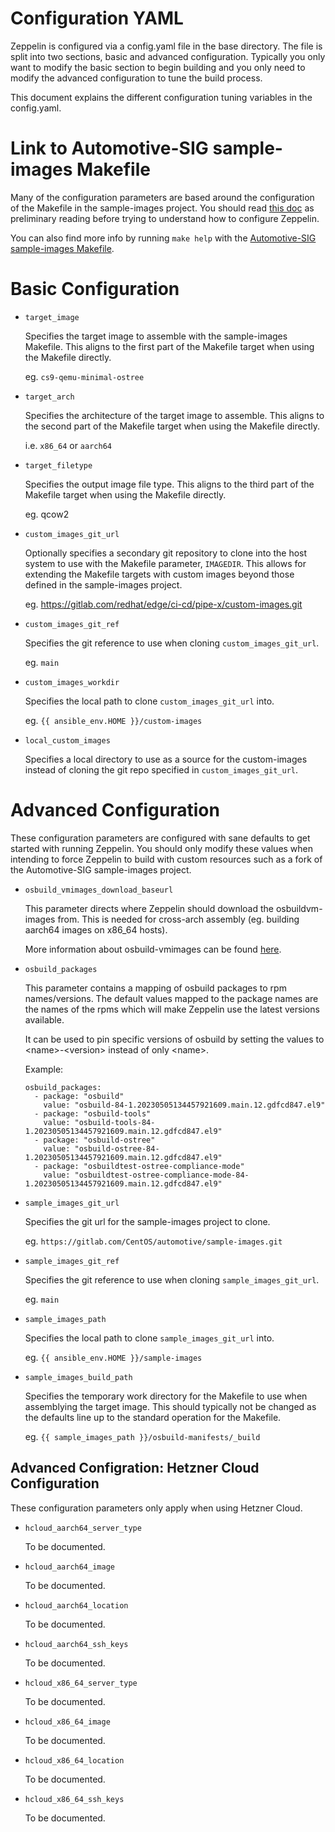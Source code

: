 # Configuration YAML

Zeppelin is configured via a config.yaml file in the base directory. The file
is split into two sections, basic and advanced configuration. Typically you
only want to modify the basic section to begin building and you only need to
modify the advanced configuration to tune the build process.

This document explains the different configuration tuning variables in the
config.yaml.

# Link to Automotive-SIG sample-images Makefile

Many of the configuration parameters are based around the configuration of the
Makefile in the sample-images project. You should read [this doc][1] as
preliminary reading before trying to understand how to configure Zeppelin.

You can also find more info by running `make help` with the [Automotive-SIG
sample-images Makefile][2].

[1]: https://sigs.centos.org/automotive/building/#using-makefile-to-build-the-image
[2]: https://gitlab.com/CentOS/automotive/sample-images/-/blob/main/osbuild-manifests/Makefile

# Basic Configuration

- `target_image`

  Specifies the target image to assemble with the sample-images Makefile. This
  aligns to the first part of the Makefile target when using the Makefile
  directly.

  eg. `cs9-qemu-minimal-ostree`

- `target_arch`

  Specifies the architecture of the target image to assemble. This aligns to
  the second part of the Makefile target when using the Makefile directly.

  i.e. `x86_64` or `aarch64`

- `target_filetype`

  Specifies the output image file type. This aligns to the third part of the
  Makefile target when using the Makefile directly.

  eg. qcow2

- `custom_images_git_url`

  Optionally specifies a secondary git repository to clone into the host system
  to use with the Makefile parameter, `IMAGEDIR`. This allows for extending the
  Makefile targets with custom images beyond those defined in the sample-images
  project.

  eg. <https://gitlab.com/redhat/edge/ci-cd/pipe-x/custom-images.git>

- `custom_images_git_ref`

  Specifies the git reference to use when cloning `custom_images_git_url`.

  eg. `main`

- `custom_images_workdir`

  Specifies the local path to clone `custom_images_git_url` into.

  eg. `{{ ansible_env.HOME }}/custom-images`

- `local_custom_images`

  Specifies a local directory to use as a source for the custom-images instead
  of cloning the git repo specified in `custom_images_git_url`.

# Advanced Configuration

These configuration parameters are configured with sane defaults to get started
with running Zeppelin. You should only modify these values when intending to
force Zeppelin to build with custom resources such as a fork of the
Automotive-SIG sample-images project.

- `osbuild_vmimages_download_baseurl`

  This parameter directs where Zeppelin should download the osbuildvm-images
  from. This is needed for cross-arch assembly (eg. building aarch64 images on
  x86_64 hosts).

  More information about osbuild-vmimages can be found [here][3].

- `osbuild_packages`

  This parameter contains a mapping of osbuild packages to rpm names/versions.
  The default values mapped to the package names are the names of the rpms which
  will make Zeppelin use the latest versions available.

  It can be used to pin specific versions of osbuild by setting the values to
  &lt;name&gt;-&lt;version&gt; instead of only &lt;name&gt;.

  Example:
  ```
  osbuild_packages:
    - package: "osbuild"
      value: "osbuild-84-1.20230505134457921609.main.12.gdfcd847.el9"
    - package: "osbuild-tools"
      value: "osbuild-tools-84-1.20230505134457921609.main.12.gdfcd847.el9"
    - package: "osbuild-ostree"
      value: "osbuild-ostree-84-1.20230505134457921609.main.12.gdfcd847.el9"
    - package: "osbuildtest-ostree-compliance-mode"
      value: "osbuildtest-ostree-compliance-mode-84-1.20230505134457921609.main.12.gdfcd847.el9"
  ```

- `sample_images_git_url`

  Specifies the git url for the sample-images project to clone.

  eg. `https://gitlab.com/CentOS/automotive/sample-images.git`

- `sample_images_git_ref`

  Specifies the git reference to use when cloning `sample_images_git_url`.

  eg. `main`

- `sample_images_path`

  Specifies the local path to clone `sample_images_git_url` into.

  eg. `{{ ansible_env.HOME }}/sample-images`

- `sample_images_build_path`

  Specifies the temporary work directory for the Makefile to use when
  assemblying the target image. This should typically not be changed as the
  defaults line up to the standard operation for the Makefile.

  eg. `{{ sample_images_path }}/osbuild-manifests/_build`

[3]: https://sigs.centos.org/automotive/building/#building-in-a-virtual-machine

## Advanced Configration: Hetzner Cloud Configuration

These configuration parameters only apply when using Hetzner Cloud.

- `hcloud_aarch64_server_type`

  To be documented.

- `hcloud_aarch64_image`

  To be documented.

- `hcloud_aarch64_location`

  To be documented.

- `hcloud_aarch64_ssh_keys`

  To be documented.

- `hcloud_x86_64_server_type`

  To be documented.

- `hcloud_x86_64_image`

  To be documented.

- `hcloud_x86_64_location`

  To be documented.

- `hcloud_x86_64_ssh_keys`

  To be documented.
